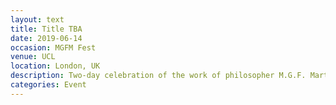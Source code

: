 ```yaml
---
layout: text
title: Title TBA
date: 2019-06-14
occasion: MGFM Fest
venue: UCL
location: London, UK
description: Two-day celebration of the work of philosopher M.G.F. Martin at the UCL Philosophy Department.
categories: Event
---
```




